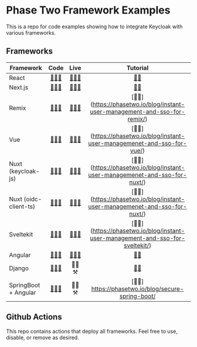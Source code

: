 # Phase Two Framework Examples

This is a repo for code examples showing how to integrate Keycloak with various frameworks.

## Frameworks

| Framework             |                    Code                    |                             Live                             |                                    Tutorial                                    |
| --------------------- | :----------------------------------------: | :----------------------------------------------------------: | :----------------------------------------------------------------------------: |
| React                 |       [🧑‍💻📁](./frameworks/reactjs/)        |      [👩‍💻🚀](https://phasetwo-react-example.vercel.app)       |  [👩‍🏫](https://phasetwo.io/blog/instant-user-managemenet-and-sso-for-reactjs/)  |
| Next.js               |        [🧑‍💻📁](./frameworks/nextjs/)        |      [👩‍💻🚀](https://phasetwo-nextjs-example.vercel.app)      |  [👩‍🏫](https://phasetwo.io/blog/instant-user-managemenet-and-sso-for-nextjs/)   |
| Remix                 |        [🧑‍💻📁](./frameworks/remix/)         |      [👩‍💻🚀](https://phasetwo-remix-example.vercel.app)       |   [👩‍🏫] (https://phasetwo.io/blog/instant-user-management-and-sso-for-remix/)   |
| Vue                   |         [🧑‍💻📁](./frameworks/vue/)          |       [👩‍💻🚀](https://phasetwo-vue-example.vercel.app)        |   [👩‍🏫] (https://phasetwo.io/blog/instant-user-managemenet-and-sso-for-vue/)    |
| Nuxt (keycloak-js)    |   [🧑‍💻📁](./frameworks/nuxt/keycloak-js/)   | [👩‍💻🚀](https://phasetwo-nuxt-keycloakjs-example.vercel.app/) |   [👩‍🏫] (https://phasetwo.io/blog/instant-user-managemenet-and-sso-for-nuxt/)   |
| Nuxt (oidc-client-ts) | [🧑‍💻📁](./frameworks/nuxt/oidc-client-ts/)  |    [👩‍💻🚀](https://phasetwo-nuxt-oidc-example.vercel.app/)    |   [👩‍🏫] (https://phasetwo.io/blog/instant-user-managemenet-and-sso-for-nuxt/)   |
| Sveltekit             |      [🧑‍💻📁](./frameworks/sveltekit/)       |    [👩‍💻🚀](https://phasetwo-sveltekit-example.vercel.app)     | [👩‍🏫] (https://phasetwo.io/blog/instant-user-management-and-sso-for-sveltekit/) |
| Angular               |       [🧑‍💻📁](./frameworks/angular/)        |     [👩‍💻🚀](https://phasetwo-angular-example.vercel.app)      |  [👩‍🏫](https://phasetwo.io/blog/instant-user-management-and-sso-for-angular/)   |
| Django                |        [🧑‍💻📁](./frameworks/django/)        |                             👩‍💻⚒️                             |                 [👩‍🏫](https://phasetwo.io/blog/secure-django/)                  |
| SpringBoot + Angular  | [🧑‍💻📁](./frameworks/spring-boot-keycloak/) |                             👩‍💻⚒️                             |               [👩‍🏫] https://phasetwo.io/blog/secure-spring-boot/                |

## Github Actions

This repo contains actions that deploy all frameworks. Feel free to use, disable, or remove as desired.
